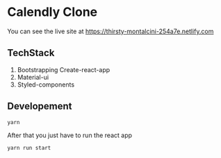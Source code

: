 # Calendly Clone

You can see the live site at
https://thirsty-montalcini-254a7e.netlify.com

## TechStack

1. Bootstrapping Create-react-app
2. Material-ui
3. Styled-components

## Developement

```bash
yarn
```

After that you just have to run the react app

```bash
yarn run start
```
